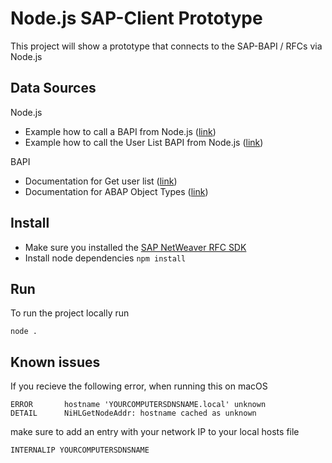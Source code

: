 # Node.js SAP-Client Prototype

This project will show a prototype that connects to the SAP-BAPI / RFCs via Node.js

## Data Sources

Node.js

- Example how to call a BAPI from Node.js ([link](https://github.com/SAP/node-rfc))
- Example how to call the User List BAPI from Node.js ([link](http://blog.maruskin.eu/2018/04/how-to-call-bapi-in-sap-from-nodejs-app.html))

BAPI

- Documentation for Get user list ([link](https://www.se80.co.uk/sapfms/b/bapi/bapi_customer_getlist.htm))
- Documentation for ABAP Object Types ([link](https://www.sapdatasheet.org/abap/tabl/bapiussrge.html))

## Install

- Make sure you installed the [SAP NetWeaver RFC SDK](https://sap.github.io/node-rfc/install.html#sap-nw-rfc-sdk-installation)
- Install node dependencies `npm install`

## Run

To run the project locally run

`node .`


## Known issues

If you recieve the following error, when running this on macOS

```
ERROR       hostname 'YOURCOMPUTERSDNSNAME.local' unknown
DETAIL      NiHLGetNodeAddr: hostname cached as unknown
```

make sure to add an entry with your network IP to your local hosts file

```
INTERNALIP YOURCOMPUTERSDNSNAME
```
